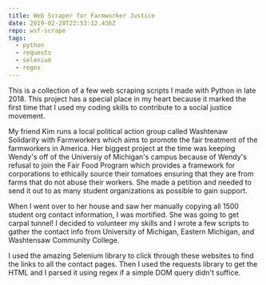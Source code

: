 ```yaml
---
title: Web Scraper for Farmworker Justice
date: 2019-02-28T22:53:12.436Z
repo: wsf-scrape
tags:
  - python
  - requests
  - selenium
  - regex
---
```

This is a collection of a few web scraping scripts I made with Python in late 2018. This project has a special place in my heart because it marked the first time that I used my coding skills to contribute to a social justice movement.

My friend Kim runs a local political action group called Washtenaw Solidarity with Farmworkers which aims to promote the fair treatment of the farmworkers in America. Her biggest project at the time was keeping Wendy's off of the Universiy of Michigan's campus because of Wendy's refusal to join the Fair Food Program which provides a framework for corporations to ethically source their tomatoes ensuring that they are from farms that do not abuse their workers. She made a petition and needed to send it out to as many student organizations as possible to gain support.

When I went over to her house and saw her manually copying all 1500 student org contact information, I was mortified. She was going to get carpal tunnel! I decided to volunteer my skills and I wrote a few scripts to gather the contact info from University of Michigan, Eastern Michigan, and Washtensaw Community College.

I used the amazing Selenium library to click through these websites to find the links to all the contact pages. Then I used the requests library to get the HTML and I parsed it using regex if a simple DOM query didn't suffice.
